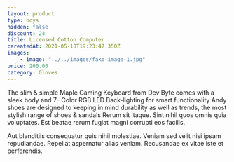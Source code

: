 ```yaml
---
layout: product
type: boys
hidden: false
discount: 24
title: Licensed Cotton Computer
careatedAt: 2021-05-10T19:23:47.350Z
images:
    - image: "../../images/fake-image-1.jpg"
price: 200.00
category: Gloves
---
```

The slim & simple Maple Gaming Keyboard from Dev Byte comes with a sleek body and 7- Color RGB LED Back-lighting for smart functionality
Andy shoes are designed to keeping in mind durability as well as trends, the most stylish range of shoes & sandals
Rerum sit itaque. Sint nihil quos omnis quia voluptates. Est beatae rerum fugiat magni corrupti eos facilis.
 Aut blanditiis consequatur quis nihil molestiae. Veniam sed velit nisi ipsam repudiandae. Repellat aspernatur alias veniam. Recusandae ex vitae iste et perferendis.
